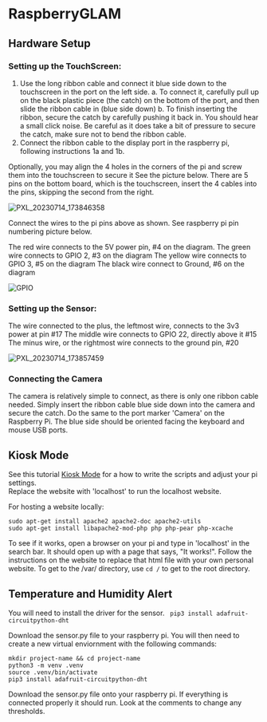 # RaspberryGLAM


##  Hardware Setup
###  Setting up the TouchScreen:
1.  Use the long ribbon cable and connect it blue side down to the touchscreen in the port on the left side.
    a. To connect it, carefully pull up on the black plastic piece (the catch) on the bottom of the port, and then slide the ribbon cable in (blue side down)
    b. To finish inserting the ribbon, secure the catch by carefully pushing it back in.  You should hear a small click noise.  Be careful as it does take a bit of pressure to secure the catch, make sure not to bend the ribbon cable.
2.  Connect the ribbon cable to the display port in the raspberry pi, following instructions 1a and 1b. 

Optionally, you may align the 4 holes in the corners of the pi and screw them into the touchscreen to secure it
See the picture below.  There are 5 pins on the bottom board, which is the touchscreen, insert the 4 cables into the pins, skipping the second from the right.  

![PXL_20230714_173846358](https://github.com/tiffanymeow/raspberryGLAM/assets/57841282/49669860-83ae-44ae-ab47-991ba0255fbd)

Connect the wires to the pi pins above as shown.  See raspberry pi pin numbering picture below.

The red wire connects to the 5V power pin, #4 on the diagram. 
The green wire connects to GPIO 2, #3 on the diagram
The yellow wire connects to GPIO 3, #5 on the diagram
The black wire connect to Ground, #6 on the diagram

![GPIO](https://github.com/tiffanymeow/raspberryGLAM/assets/57841282/c5a65f32-be13-4ea4-b2ac-a8d1d0bfe7ce)

###  Setting up the Sensor:
The wire connected to the plus, the leftmost wire, connects to the 3v3 power at pin #17
The middle wire connects to GPIO 22, directly above it #15
The minus wire, or the rightmost wire connects to the ground pin, #20

![PXL_20230714_173857459](https://github.com/tiffanymeow/raspberryGLAM/assets/57841282/13aca788-d7ba-48fb-bd81-328bd749870b)

###  Connecting the Camera

The camera is relatively simple to connect, as there is only one ribbon cable needed.  Simply insert the ribbon cable blue side down into the camera and secure the catch.  Do the same to the port marker 'Camera' on the Raspberry Pi.  The blue side should be oriented facing the keyboard and mouse USB ports.  

##  Kiosk Mode

See this tutorial [Kiosk Mode](https://pimylifeup.com/raspberry-pi-kiosk/) for a how to write the scripts and adjust your pi settings.  
Replace the website with 'localhost' to run the localhost website.  

For hosting a website locally:
``` 
sudo apt-get install apache2 apache2-doc apache2-utils
sudo apt-get install libapache2-mod-php php php-pear php-xcache 
```
To see if it works, open a browser on your pi and type in 'localhost' in the search bar.  It should open up with a page that says, "It works!".  Follow the instructions on the website to replace that html file with your own personal website.  To get to the /var/ directory, use ``` cd / ``` to get to the root directory.  

##  Temperature and Humidity Alert
You will need to install the driver for the sensor.
``` pip3 install adafruit-circuitpython-dht```

Download the sensor.py file to your raspberry pi.  You will then need to create a new virtual enviornment with the following commands:

```
mkdir project-name && cd project-name
python3 -m venv .venv
source .venv/bin/activate
pip3 install adafruit-circuitpython-dht

```
Download the sensor.py file onto your raspberry pi.  If everything is connected properly it should run.  Look at the comments to change any thresholds.


